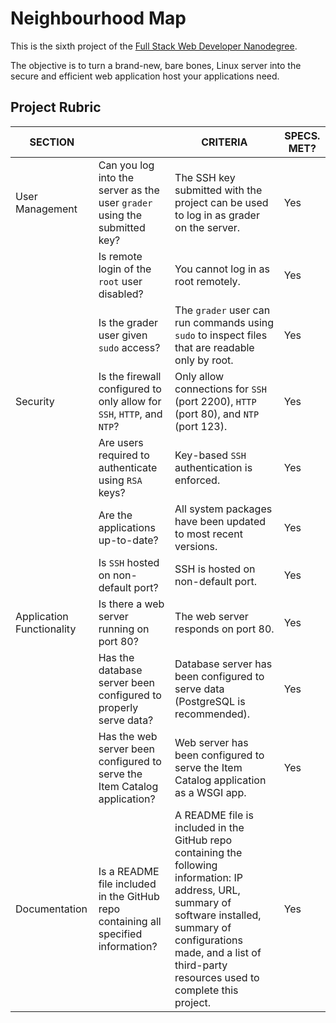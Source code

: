 # Neighbourhood Map

This is the sixth project of the [Full Stack Web Developer Nanodegree](https://in.udacity.com/course/full-stack-web-developer-nanodegree--nd004/?). 

The objective is to turn a brand-new, bare bones, Linux server into the secure and efficient web application host your applications need.


## Project Rubric

|SECTION||CRITERIA|SPECS. MET?|
|---|---|---|---|
| User Management | Can you log into the server as the user `grader` using the submitted key? | The SSH key submitted with the project can be used to log in as grader on the server. |Yes|
| | Is remote login of the `root` user disabled? | You cannot log in as root remotely. |Yes|
| | Is the grader user given `sudo` access? | The `grader` user can run commands using `sudo` to inspect files that are readable only by root.|Yes|
| Security | Is the firewall configured to only allow for `SSH`, `HTTP`, and` NTP`? | Only allow connections for `SSH` (port 2200), `HTTP` (port 80), and `NTP` (port 123). |Yes|
| | Are users required to authenticate using `RSA` keys? |Key-based `SSH` authentication is enforced.|Yes|
| | Are the applications up-to-date? | All system packages have been updated to most recent versions. |Yes|
| | Is `SSH` hosted on non-default port? | SSH is hosted on non-default port. |Yes|
| Application Functionality | Is there a web server running on port 80? |The web server responds on port 80.|Yes|
| | Has the database server been configured to properly serve data? | Database server has been configured to serve data (PostgreSQL is recommended).|Yes|
| | Has the web server been configured to serve the Item Catalog application? | Web server has been configured to serve the Item Catalog application as a WSGI app.|Yes|
| Documentation | Is a README file included in the GitHub repo containing all specified information? |A README file is included in the GitHub repo containing the following information: IP address, URL, summary of software installed, summary of configurations made, and a list of third-party resources used to complete this project.|Yes|
